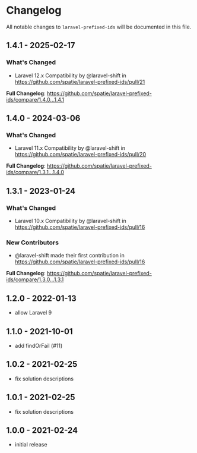 # Changelog

All notable changes to `laravel-prefixed-ids` will be documented in this file.

## 1.4.1 - 2025-02-17

### What's Changed

* Laravel 12.x Compatibility by @laravel-shift in https://github.com/spatie/laravel-prefixed-ids/pull/21

**Full Changelog**: https://github.com/spatie/laravel-prefixed-ids/compare/1.4.0...1.4.1

## 1.4.0 - 2024-03-06

### What's Changed

* Laravel 11.x Compatibility by @laravel-shift in https://github.com/spatie/laravel-prefixed-ids/pull/20

**Full Changelog**: https://github.com/spatie/laravel-prefixed-ids/compare/1.3.1...1.4.0

## 1.3.1 - 2023-01-24

### What's Changed

- Laravel 10.x Compatibility by @laravel-shift in https://github.com/spatie/laravel-prefixed-ids/pull/16

### New Contributors

- @laravel-shift made their first contribution in https://github.com/spatie/laravel-prefixed-ids/pull/16

**Full Changelog**: https://github.com/spatie/laravel-prefixed-ids/compare/1.3.0...1.3.1

## 1.2.0 - 2022-01-13

- allow Laravel 9

## 1.1.0 - 2021-10-01

- add findOrFail (#11)

## 1.0.2 - 2021-02-25

- fix solution descriptions

## 1.0.1 - 2021-02-25

- fix solution descriptions

## 1.0.0 - 2021-02-24

- initial release
